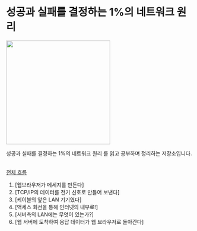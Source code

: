 # 성공과 실패를 결정하는 1%의 네트워크 원리

<p align="left">
  <img width="280" src="https://github.com/user-attachments/assets/4e2d234a-6c03-4a5b-9c66-e8b969624379" />
</p>

성공과 실패를 결정하는 1%의 네트워크 원리 를 읽고 공부하며 정리하는 저장소입니다. <br><br>

[전체 흐름](https://github.com/CS-Bookshelf/One_Percent_Network/tree/main/%EC%A0%84%EC%B2%B4%20%ED%9D%90%EB%A6%84)
1. [웹브라우저가 메세지를 만든다]
2. [TCP/IP의 데이터를 전기 신호로 만들어 보낸다]
3. [케이블의 앞은 LAN 기기였다]
4. [액세스 회선을 통해 인터넷의 내부로!]
5. [서버측의 LAN에는 무엇이 있는가?]
6. [웹 서버에 도착하여 응답 데이터가 웹 브라우저로 돌아간다]
